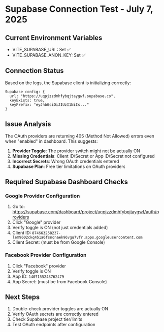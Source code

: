 # Supabase Connection Test - July 7, 2025

## Current Environment Variables
- VITE_SUPABASE_URL: Set ✅
- VITE_SUPABASE_ANON_KEY: Set ✅

## Connection Status
Based on the logs, the Supabase client is initializing correctly:
```
Supabase config: {
  url: "https://uqpjzzdmhfybqjtaygwf.supabase.co",
  keyExists: true,
  keyPrefix: "eyJhbGciOiJIUzI1NiIs..."
}
```

## Issue Analysis
The OAuth providers are returning 405 (Method Not Allowed) errors even when "enabled" in dashboard. This suggests:

1. **Provider Toggle**: The provider switch might not be actually ON
2. **Missing Credentials**: Client ID/Secret or App ID/Secret not configured
3. **Incorrect Secrets**: Wrong OAuth credentials entered
4. **Supabase Plan**: Free tier limitations on OAuth providers

## Required Supabase Dashboard Checks

### Google Provider Configuration
1. Go to: https://supabase.com/dashboard/project/uqpjzzdmhfybqjtaygwf/auth/providers
2. Click "Google" provider
3. Verify toggle is ON (not just credentials added)
4. Client ID: `874663258237-lem9602ckq4b1a6fsnqnaek96vgu7vfr.apps.googleusercontent.com`
5. Client Secret: (must be from Google Console)

### Facebook Provider Configuration
1. Click "Facebook" provider  
2. Verify toggle is ON
3. App ID: `1407155243762479`
4. App Secret: (must be from Facebook Console)

## Next Steps
1. Double-check provider toggles are actually ON
2. Verify OAuth secrets are correctly entered
3. Check Supabase project tier/limits
4. Test OAuth endpoints after configuration